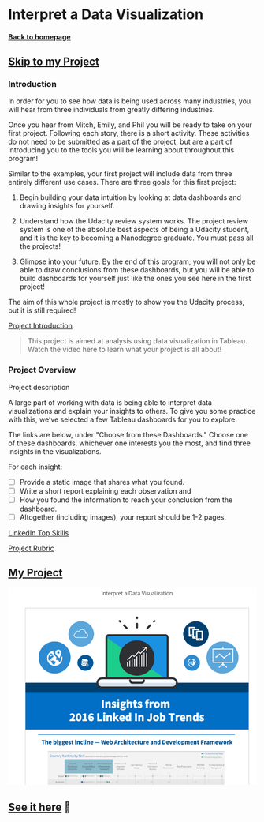 # Interpret a Data Visualization

#### [Back to homepage](https://github.com/m-soro/Business-Analytics)

## [Skip to my Project](#my-project)

### Introduction

In order for you to see how data is being used across many industries, you will hear from three individuals from greatly differing industries.

Once you hear from Mitch, Emily, and Phil you will be ready to take on your first project. Following each story, there is a short activity. These activities do not need to be submitted as a part of the project, but are a part of introducing you to the tools you will be learning about throughout this program!

Similar to the examples, your first project will include data from three entirely different use cases. There are three goals for this first project:

1. Begin building your data intuition by looking at data dashboards and drawing insights for yourself.


2. Understand how the Udacity review system works. The project review system is one of the absolute best aspects of being a Udacity student, and it is the key to becoming a Nanodegree graduate. You must pass all the projects!


3. Glimpse into your future. By the end of this program, you will not only be able to draw conclusions from these dashboards, but you will be able to build dashboards for yourself just like the ones you see here in the first project!

The aim of this whole project is mostly to show you the Udacity process, but it is still required!


[Project Introduction](blob:https://classroom.udacity.com/9ea58902-3fda-4c4f-b3e6-d53612343732)
>This project is aimed at analysis using data visualization in Tableau. Watch the video here to learn what your project is all about!

### Project Overview

Project description

A large part of working with data is being able to interpret data visualizations and explain your insights to others. To give you some practice with this, we’ve selected a few Tableau dashboards for you to explore.

The links are below, under "Choose from these Dashboards." Choose one of these dashboards, whichever one interests you the most, and find three insights in the visualizations.

For each insight:

- [ ] Provide a static image that shares what you found.
- [ ] Write a short report explaining each observation and
- [ ] How you found the information to reach your conclusion from the dashboard.
- [ ] Altogether (including images), your report should be 1-2 pages.

[LinkedIn Top Skills](https://public.tableau.com/profile/matt.chambers#!/vizhome/LinkedInTopSkills2016-MakeoverMonday/LinkedInTopSkills2016-MakeoverMonday)

[Project Rubric](https://review.udacity.com/#!/rubrics/1063/view)

## [My Project](https://venngage.net/ps/br2YNur10Ew/interpret-a-data-visualization)

![image](001.png)

## [See it here](https://venngage.net/ps/br2YNur10Ew/interpret-a-data-visualization) :rocket:
